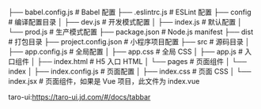 #

├── babel.config.js # Babel 配置
├── .eslintrc.js # ESLint 配置
├── config # 编译配置目录
│ ├── dev.js # 开发模式配置
│ ├── index.js # 默认配置
│ └── prod.js # 生产模式配置
├── package.json # Node.js manifest
├── dist # 打包目录
├── project.config.json # 小程序项目配置
├── src # 源码目录
│ ├── app.config.js # 全局配置
│ ├── app.css # 全局 CSS
│ ├── app.js # 入口组件
│ ├── index.html # H5 入口 HTML
│ └── pages # 页面组件
│ └── index
│ ├── index.config.js # 页面配置
│ ├── index.css # 页面 CSS
│ └── index.jsx # 页面组件，如果是 Vue 项目，此文件为 index.vue

taro-ui:https://taro-ui.jd.com/#/docs/tabbar
